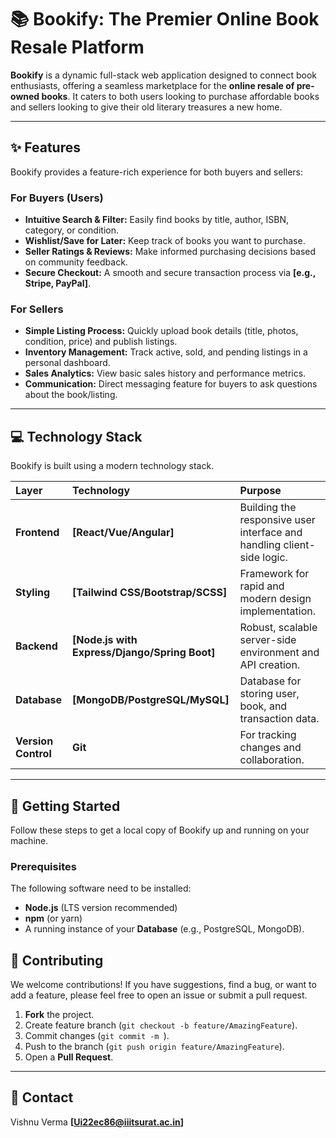 # 📚 Bookify: The Premier Online Book Resale Platform

**Bookify** is a dynamic full-stack web application designed to connect book enthusiasts, offering a seamless marketplace for the **online resale of pre-owned books**. It caters to both users looking to purchase affordable books and sellers looking to give their old literary treasures a new home.



---

## ✨ Features

Bookify provides a feature-rich experience for both buyers and sellers:

### For Buyers (Users)
* **Intuitive Search & Filter:** Easily find books by title, author, ISBN, category, or condition.
* **Wishlist/Save for Later:** Keep track of books you want to purchase.
* **Seller Ratings & Reviews:** Make informed purchasing decisions based on community feedback.
* **Secure Checkout:** A smooth and secure transaction process via **[e.g., Stripe, PayPal]**.

### For Sellers
* **Simple Listing Process:** Quickly upload book details (title, photos, condition, price) and publish listings.
* **Inventory Management:** Track active, sold, and pending listings in a personal dashboard.
* **Sales Analytics:** View basic sales history and performance metrics.
* **Communication:** Direct messaging feature for buyers to ask questions about the book/listing.

---

## 💻 Technology Stack

Bookify is built using a modern technology stack. 

| Layer | Technology | Purpose |
| :--- | :--- | :--- |
| **Frontend** | **[React/Vue/Angular]** | Building the responsive user interface and handling client-side logic. |
| **Styling** | **[Tailwind CSS/Bootstrap/SCSS]** | Framework for rapid and modern design implementation. |
| **Backend** | **[Node.js with Express/Django/Spring Boot]** | Robust, scalable server-side environment and API creation. |
| **Database** | **[MongoDB/PostgreSQL/MySQL]** | Database for storing user, book, and transaction data. |
| **Version Control** | **Git** | For tracking changes and collaboration. |

---

## 🚀 Getting Started

Follow these steps to get a local copy of Bookify up and running on your machine.

### Prerequisites

The following software need to be installed:

* **Node.js** (LTS version recommended)
* **npm** (or yarn)
* A running instance of your **Database** (e.g., PostgreSQL, MongoDB).





## 🤝 Contributing

We welcome contributions! If you have suggestions, find a bug, or want to add a feature, please feel free to open an issue or submit a pull request.

1.  **Fork** the project.
2.  Create  feature branch (`git checkout -b feature/AmazingFeature`).
3.  Commit  changes (`git commit -m `).
4.  Push to the branch (`git push origin feature/AmazingFeature`).
5.  Open a **Pull Request**.

---

## 📧 Contact

Vishnu Verma
**[Ui22ec86@iiitsurat.ac.in]**
